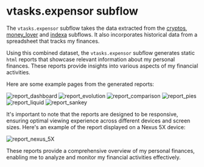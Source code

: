 # vtasks.expensor subflow

The `vtasks.expensor` subflow takes the data extracted from the [cryptos](https://github.com/villoro/vtasks/tree/master/src/cryptos), [money_lover](https://github.com/villoro/vtasks/tree/master/src/money_lover) and [indexa](https://github.com/villoro/vtasks/tree/master/src/indexa) subflows. It also incorporates historical data from a spreadsheet that tracks my finances.

Using this combined dataset, the `vtasks.expensor` subflow generates static `html` reports that showcase relevant information about my personal finances. These reports provide insights into various aspects of my financial activities.

Here are some example pages from the generated reports:

![report_dashboard](images/report_1_dashboard.png)
![report_evolution](images/report_2_evolution.png)
![report_comparison](images/report_3_comparison.png)
![report_pies](images/report_4_pies.png)
![report_liquid](images/report_5_liquid.png)
![report_sankey](images/report_8_sankey.png)

It's important to note that the reports are designed to be responsive, ensuring optimal viewing experience across different devices and screen sizes. Here's an example of the report displayed on a Nexus 5X device:

![report_nexus_5X](images/report_nexus_5X.png)

These reports provide a comprehensive overview of my personal finances, enabling me to analyze and monitor my financial activities effectively.
